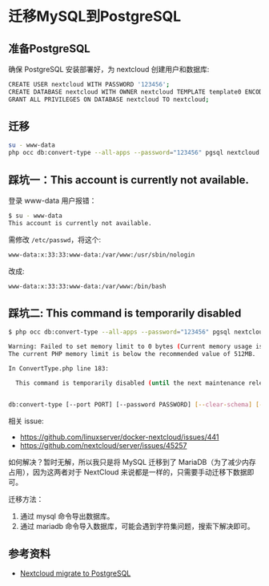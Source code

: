 # 迁移MySQL到PostgreSQL

## 准备PostgreSQL

确保 PostgreSQL 安装部署好，为 nextcloud 创建用户和数据库:

```bash
CREATE USER nextcloud WITH PASSWORD '123456';
CREATE DATABASE nextcloud WITH OWNER nextcloud TEMPLATE template0 ENCODING 'UTF8';
GRANT ALL PRIVILEGES ON DATABASE nextcloud TO nextcloud;
```

## 迁移

```bash
su - www-data
php occ db:convert-type --all-apps --password="123456" pgsql nextcloud pgsql-postgresql.db nextcloud
```

## 踩坑一：This account is currently not available.

登录 www-data 用户报错：

```bash
$ su - www-data
This account is currently not available.
```

需修改 `/etc/passwd`，将这个:

```txt
www-data:x:33:33:www-data:/var/www:/usr/sbin/nologin
```

改成:

```txt
www-data:x:33:33:www-data:/var/www:/bin/bash
```

## 踩坑二: This command is temporarily disabled

```bash
$ php occ db:convert-type --all-apps --password="123456" pgsql nextcloud pgsql-postgresql.db nextcloud

Warning: Failed to set memory limit to 0 bytes (Current memory usage is 2097152 bytes) in Unknown on line 0
The current PHP memory limit is below the recommended value of 512MB.

In ConvertType.php line 183:

  This command is temporarily disabled (until the next maintenance release).


db:convert-type [--port PORT] [--password PASSWORD] [--clear-schema] [--all-apps] [--chunk-size CHUNK-SIZE] [--] <type> <username> <hostname> <database>
```
相关 issue:
- https://github.com/linuxserver/docker-nextcloud/issues/441
- https://github.com/nextcloud/server/issues/45257

如何解决？暂时无解，所以我只是将 MySQL 迁移到了 MariaDB（为了减少内存占用），因为这两者对于 NextCloud 来说都是一样的，只需要手动迁移下数据即可。

迁移方法：
1. 通过 mysql 命令导出数据库。
2. 通过 mariadb 命令导入数据库，可能会遇到字符集问题，搜索下解决即可。

## 参考资料

-  [Nextcloud migrate to PostgreSQL](https://blog.jeanbruenn.info/2022/11/25/nextcloud-migrate-to-postgresql/)
